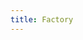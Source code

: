 ```yaml
---
title: Factory
---
```


<ExternalRedirect href="https://docs.abax.org/protocol/V1/reference/smart-contracts/factory" />
